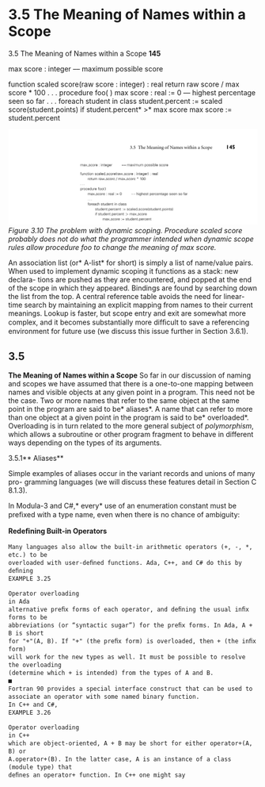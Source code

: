 # 3.5 The Meaning of Names within a Scope

3.5 The Meaning of Names within a Scope
**145**

max score : integer
–– maximum possible score

function scaled score(raw score : integer) : real
return raw score / max score * 100
. . .
procedure foo( )
max score : real := 0
–– highest percentage seen so far
. . .
foreach student in class
student.percent := scaled score(student.points)
if student.percent* >* max score
max score := student.percent


![Figure 3.10 The problem...](images/page_178_vector_212.png)
*Figure 3.10 The problem with dynamic scoping. Procedure scaled score probably does not do what the programmer intended when dynamic scope rules allow procedure foo to change the meaning of max score.*

An association list (or* A-list* for short) is simply a list of name/value pairs.
When used to implement dynamic scoping it functions as a stack: new declara-
tions are pushed as they are encountered, and popped at the end of the scope in
which they appeared. Bindings are found by searching down the list from the top.
A central reference table avoids the need for linear-time search by maintaining
an explicit mapping from names to their current meanings. Lookup is faster, but
scope entry and exit are somewhat more complex, and it becomes substantially
more difﬁcult to save a referencing environment for future use (we discuss this
issue further in Section 3.6.1).

## 3.5

**The Meaning of Names within a Scope**
So far in our discussion of naming and scopes we have assumed that there is
a one-to-one mapping between names and visible objects at any given point in
a program. This need not be the case. Two or more names that refer to the
same object at the same point in the program are said to be* aliases*. A name
that can refer to more than one object at a given point in the program is said
to be* overloaded*. Overloading is in turn related to the more general subject of
*polymorphism*, which allows a subroutine or other program fragment to behave
in different ways depending on the types of its arguments.

3.5.1** Aliases**

Simple examples of aliases occur in the variant records and unions of many pro-
gramming languages (we will discuss these features detail in Section C 8.1.3).

In Modula-3 and C#,* every* use of an enumeration constant must be preﬁxed with
a type name, even when there is no chance of ambiguity:

**Redeﬁning Built-in Operators**

```
Many languages also allow the built-in arithmetic operators (+, -, *, etc.) to be
overloaded with user-deﬁned functions. Ada, C++, and C# do this by deﬁning
EXAMPLE 3.25
```

```
Operator overloading
in Ada
alternative preﬁx forms of each operator, and deﬁning the usual inﬁx forms to be
abbreviations (or “syntactic sugar”) for the preﬁx forms. In Ada, A + B is short
for "+"(A, B). If "+" (the preﬁx form) is overloaded, then + (the inﬁx form)
will work for the new types as well. It must be possible to resolve the overloading
(determine which + is intended) from the types of A and B.
■
Fortran 90 provides a special interface construct that can be used to
associate an operator with some named binary function.
In C++ and C#,
EXAMPLE 3.26
```

```
Operator overloading
in C++
which are object-oriented, A + B may be short for either operator+(A, B) or
A.operator+(B). In the latter case, A is an instance of a class (module type) that
deﬁnes an operator+ function. In C++ one might say
```

